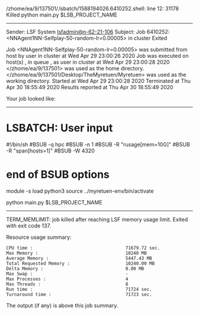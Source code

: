 /zhome/ea/9/137501/.lsbatch/1588194026.6410252.shell: line 12: 31178 Killed                  python main.py $LSB_PROJECT_NAME

------------------------------------------------------------
Sender: LSF System <lsfadmin@n-62-21-106>
Subject: Job 6410252: <NNAgent1NN-Selfplay-50-random-lr=0.00005> in cluster <dcc> Exited

Job <NNAgent1NN-Selfplay-50-random-lr=0.00005> was submitted from host <n-62-30-6> by user <s183914> in cluster <dcc> at Wed Apr 29 23:00:26 2020
Job was executed on host(s) <n-62-21-106>, in queue <hpc>, as user <s183914> in cluster <dcc> at Wed Apr 29 23:00:28 2020
</zhome/ea/9/137501> was used as the home directory.
</zhome/ea/9/137501/Desktop/TheMyretuen/Myretuen> was used as the working directory.
Started at Wed Apr 29 23:00:28 2020
Terminated at Thu Apr 30 18:55:49 2020
Results reported at Thu Apr 30 18:55:49 2020

Your job looked like:

------------------------------------------------------------
# LSBATCH: User input
#!/bin/sh
#BSUB -q hpc
#BSUB -n 1
#BSUB -R "rusage[mem=10G]"
#BSUB -R "span[hosts=1]"
#BSUB -W 4320
# end of BSUB options

module -s load python3
source ../myretuen-env/bin/activate

python main.py $LSB_PROJECT_NAME


------------------------------------------------------------

TERM_MEMLIMIT: job killed after reaching LSF memory usage limit.
Exited with exit code 137.

Resource usage summary:

    CPU time :                                   71679.72 sec.
    Max Memory :                                 10240 MB
    Average Memory :                             5447.43 MB
    Total Requested Memory :                     10240.00 MB
    Delta Memory :                               0.00 MB
    Max Swap :                                   -
    Max Processes :                              4
    Max Threads :                                8
    Run time :                                   71724 sec.
    Turnaround time :                            71723 sec.

The output (if any) is above this job summary.


